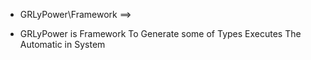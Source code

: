   - GRLyPower\Framework ==> 

- GRLyPower is Framework To Generate some of Types Executes The Automatic in System 
